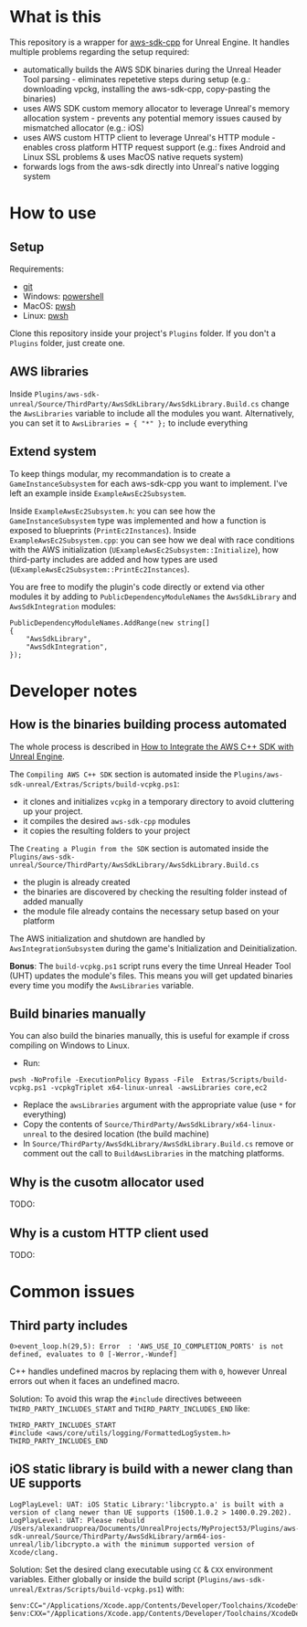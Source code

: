 # What is this

This repository is a wrapper for [aws-sdk-cpp](https://github.com/aws/aws-sdk-cpp) for Unreal Engine.
It handles multiple problems regarding the setup required:
- automatically builds the AWS SDK binaries during the Unreal Header Tool parsing - eliminates repetetive steps during setup (e.g.: downloading vpckg, installing the aws-sdk-cpp, copy-pasting the binaries)
- uses AWS SDK custom memory allocator to leverage Unreal's memory allocation system - prevents any potential memory issues caused by mismatched allocator (e.g.: iOS)
- uses AWS custom HTTP client to leverage Unreal's HTTP module - enables cross platform HTTP request support (e.g.: fixes Android and Linux SSL problems & uses MacOS native requets system)
- forwards logs from the aws-sdk directly into Unreal's native logging system

# How to use

## Setup

Requirements:
- [git](https://git-scm.com/book/en/v2/Getting-Started-Installing-Git)
- Windows: [powershell](https://learn.microsoft.com/en-us/powershell/scripting/install/installing-powershell-on-windows?view=powershell-7.4)
- MacOS: [pwsh](https://learn.microsoft.com/en-us/powershell/scripting/install/installing-powershell-on-macos?view=powershell-7.4)
- Linux: [pwsh](https://learn.microsoft.com/en-us/powershell/scripting/install/installing-powershell-on-linux?view=powershell-7.4)

Clone this repository inside your project's `Plugins` folder. If you don't a `Plugins` folder, just create one.

## AWS libraries

Inside `Plugins/aws-sdk-unreal/Source/ThirdParty/AwsSdkLibrary/AwsSdkLibrary.Build.cs` change the `AwsLibraries` variable to include all the modules you want.
Alternatively, you can set it to `AwsLibraries = { "*" };` to include everything

## Extend system

To keep things modular, my recommandation is to create a `GameInstanceSubsystem` for each aws-sdk-cpp you want to implement. I've left an example inside `ExampleAwsEc2Subsystem`.

Inside `ExampleAwsEc2Subsystem.h`: you can see how the `GameInstanceSubsystem` type was implemented and how a function is exposed to blueprints (`PrintEc2Instances`).
Inside `ExampleAwsEc2Subsystem.cpp`: you can see how we deal with race conditions with the AWS initialization (`UExampleAwsEc2Subsystem::Initialize`), how third-party includes are added and how types are used (`UExampleAwsEc2Subsystem::PrintEc2Instances`).

You are free to modify the plugin's code directly or extend via other modules it by adding to `PublicDependencyModuleNames` the `AwsSdkLibrary` and `AwsSdkIntegration` modules:

```
PublicDependencyModuleNames.AddRange(new string[]
{
	"AwsSdkLibrary", 
	"AwsSdkIntegration", 
});
```

# Developer notes

## How is the binaries building process automated

The whole process is described in [How to Integrate the AWS C++ SDK with Unreal Engine](https://aws.amazon.com/blogs/gametech/how-to-integrate-the-aws-c-sdk-with-unreal-engine/).

The `Compiling AWS C++ SDK` section is automated inside the `Plugins/aws-sdk-unreal/Extras/Scripts/build-vcpkg.ps1`:
- it clones and initializes `vcpkg` in a temporary directory to avoid cluttering up your project.
- it compiles the desired `aws-sdk-cpp` modules
- it copies the resulting folders to your project

The `Creating a Plugin from the SDK` section is automated inside the `Plugins/aws-sdk-unreal/Source/ThirdParty/AwsSdkLibrary/AwsSdkLibrary.Build.cs`
- the plugin is already created
- the binaries are discovered by checking the resulting folder instead of added manually
- the module file already contains the necessary setup based on your platform

The AWS initialization and shutdown are handled by `AwsIntegrationSubsystem` during the game's Initialization and Deinitialization.

**Bonus**: The `build-vcpkg.ps1` script runs every the time Unreal Header Tool (UHT) updates the module's files. This means you will get updated binaries every time you modify the `AwsLibraries` variable.

## Build binaries manually

You can also build the binaries manually, this is useful for example if cross compiling on Windows to Linux.

- Run:
```
pwsh -NoProfile -ExecutionPolicy Bypass -File  Extras/Scripts/build-vcpkg.ps1 -vcpkgTriplet x64-linux-unreal -awsLibraries core,ec2
```

- Replace the `awsLibraries` argument with the appropriate value (use `*` for everything)
- Copy the contents of `Source/ThirdParty/AwsSdkLibrary/x64-linux-unreal` to the desired location (the build machine)
- In `Source/ThirdParty/AwsSdkLibrary/AwsSdkLibrary.Build.cs` remove or comment out the call to `BuildAwsLibraries` in the matching platforms.

## Why is the cusotm allocator used

TODO:

## Why is a custom HTTP client used

TODO:

# Common issues

## Third party includes

```
0>event_loop.h(29,5): Error  : 'AWS_USE_IO_COMPLETION_PORTS' is not defined, evaluates to 0 [-Werror,-Wundef]
```

C++ handles undefined macros by replacing them with `0`, however Unreal errors out when it faces an undefined macro.

Solution: To avoid this wrap the `#include` directives betweeen `THIRD_PARTY_INCLUDES_START` and `THIRD_PARTY_INCLUDES_END` like:

```
THIRD_PARTY_INCLUDES_START
#include <aws/core/utils/logging/FormattedLogSystem.h>
THIRD_PARTY_INCLUDES_END
```

## iOS static library is build with a newer clang than UE supports 

```
LogPlayLevel: UAT: iOS Static Library:'libcrypto.a' is built with a version of clang newer than UE supports (1500.1.0.2 > 1400.0.29.202).
LogPlayLevel: UAT: Please rebuild /Users/alexandruoprea/Documents/UnrealProjects/MyProject53/Plugins/aws-sdk-unreal/Source/ThirdParty/AwsSdkLibrary/arm64-ios-unreal/lib/libcrypto.a with the minimum supported version of Xcode/clang.
```

Solution: Set the desired clang executable using `CC` & `CXX` environment variables. Either globally or inside the build script (`Plugins/aws-sdk-unreal/Extras/Scripts/build-vcpkg.ps1`) with:

```
$env:CC="/Applications/Xcode.app/Contents/Developer/Toolchains/XcodeDefault.xctoolchain/usr/bin/clang"
$env:CXX="/Applications/Xcode.app/Contents/Developer/Toolchains/XcodeDefault.xctoolchain/usr/bin/clang++"
```